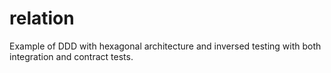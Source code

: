 # relation
Example of DDD with hexagonal architecture and inversed testing with both integration and contract tests.
